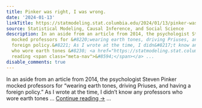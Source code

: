 ```yaml
---
title: Pinker was right, I was wrong.
date: '2024-01-13'
linkTitle: https://statmodeling.stat.columbia.edu/2024/01/13/pinker-was-right-i-was-wrong/
source: Statistical Modeling, Causal Inference, and Social Science
description: In an aside from an article from 2014, the psychologist Steven Pinker
  mocked professors for &#8220;wearing earth tones, driving Priuses, and having a
  foreign policy.&#8221; As I wrote at the time, I didn&#8217;t know any professors
  who wore earth tones &#8230; <a href="https://statmodeling.stat.columbia.edu/2024/01/13/pinker-was-right-i-was-wrong/">Continue
  reading <span class="meta-nav">&#8594;</span></a> ...
disable_comments: true
---
```

In an aside from an article from 2014, the psychologist Steven Pinker mocked professors for &#8220;wearing earth tones, driving Priuses, and having a foreign policy.&#8221; As I wrote at the time, I didn&#8217;t know any professors who wore earth tones &#8230; <a href="https://statmodeling.stat.columbia.edu/2024/01/13/pinker-was-right-i-was-wrong/">Continue reading <span class="meta-nav">&#8594;</span></a> ...